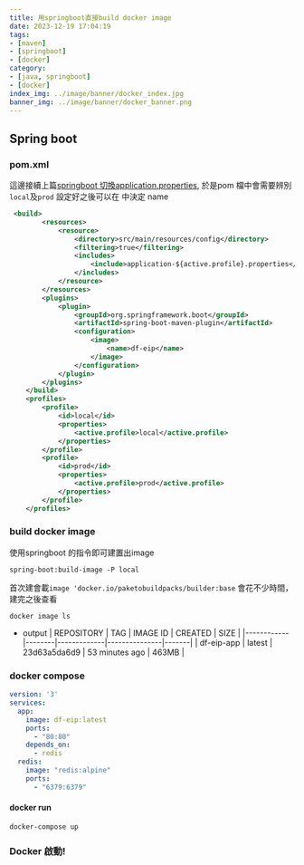 ```yaml
---
title: 用springboot直接build docker image
date: 2023-12-19 17:04:19
tags:
- [maven]
- [springboot]
- [docker]
category:
- [java, springboot]
- [docker]
index_img: ../image/banner/docker_index.jpg
banner_img: ../image/banner/docker_banner.png
---
```

## Spring boot
### pom.xml
這邊接續上篇[springboot 切換application.properties](https://shengshengyang.github.io/2023/12/19/springboot-maven-properties/), 於是pom 檔中會需要辨別`local`及`prod`
設定好之後可以在 <configuration> 中決定 name
```xml
 <build>
        <resources>
            <resource>
                <directory>src/main/resources/config</directory>
                <filtering>true</filtering>
                <includes>
                    <include>application-${active.profile}.properties</include>
                </includes>
            </resource>
        </resources>
        <plugins>
            <plugin>
                <groupId>org.springframework.boot</groupId>
                <artifactId>spring-boot-maven-plugin</artifactId>
                <configuration>
                    <image>
                        <name>df-eip</name>
                    </image>
                </configuration>
            </plugin>
        </plugins>
    </build>
    <profiles>
        <profile>
            <id>local</id>
            <properties>
                <active.profile>local</active.profile>
            </properties>
        </profile>
        <profile>
            <id>prod</id>
            <properties>
                <active.profile>prod</active.profile>
            </properties>
        </profile>
    </profiles>
```
### build docker image
使用springboot 的指令即可建置出image 
```shell
spring-boot:build-image -P local
```
首次建會載`image 'docker.io/paketobuildpacks/builder:base` 會花不少時間， 建完之後查看
```shell
docker image ls
```
- output
  | REPOSITORY | TAG    | IMAGE ID    | CREATED       | SIZE  |
  |------------|--------|-------------|---------------|-------|
  | df-eip-app | latest | 23d63a5da6d9 | 53 minutes ago | 463MB |

### docker compose
```yaml
version: '3'
services:
  app:
    image: df-eip:latest
    ports:
      - "80:80"
    depends_on:
      - redis
  redis:
    image: "redis:alpine"
    ports:
      - "6379:6379"

```
#### docker run
```shell
docker-compose up
```

### Docker 啟動!
